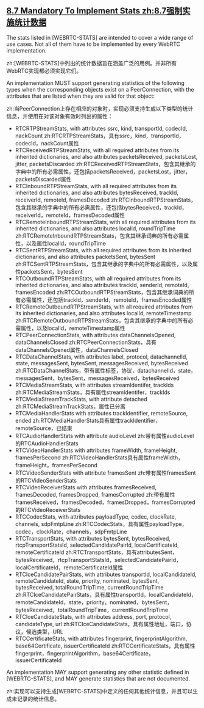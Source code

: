 ## [8.7 Mandatory To Implement Stats zh:8.7强制实施统计数据](http://w3c.github.io/webrtc-pc/#mandatory-to-implement-stats)

The stats listed in [WEBRTC-STATS] are intended to cover a wide range of use cases. Not all of them have to be implemented by every WebRTC implementation.

zh:[WEBRTC-STATS]中列出的统计数据旨在涵盖广泛的用例。并非所有WebRTC实现都必须实现它们。

An implementation MUST support generating statistics of the following types when the corresponding objects exist on a PeerConnection, with the attributes that are listed when they are valid for that object:

zh:当PeerConnection上存在相应的对象时，实现必须支持生成以下类型的统计信息，并使用在对该对象有效时列出的属性：

* RTCRTPStreamStats, with attributes ssrc, kind, transportId, codecId, nackCount
zh:RTCRTPStreamStats，具有ssrc，kind，transportId，codecId，nackCount属性
* RTCReceivedRTPStreamStats, with all required attributes from its inherited dictionaries, and also attributes packetsReceived, packetsLost, jitter, packetsDiscarded
zh:RTCReceivedRTPStreamStats，包含其继承的字典中的所有必需属性，还包括packetsReceived，packetsLost，jitter，packetsDiscarded属性
* RTCInboundRTPStreamStats, with all required attributes from its inherited dictionaries, and also attributes bytesReceived, trackId, receiverId, remoteId, framesDecoded
zh:RTCInboundRTPStreamStats，包含其继承的字典中的所有必需属性，还包括bytesReceived，trackId，receiverId，remoteId，framesDecoded属性
* RTCRemoteInboundRTPStreamStats, with all required attributes from its inherited dictionaries, and also attributes localId, roundTripTime
zh:RTCRemoteInboundRTPStreamStats，包含其继承词典的所有必需属性，以及属性localId，roundTripTime
* RTCSentRTPStreamStats, with all required attributes from its inherited dictionaries, and also attributes packetsSent, bytesSent
zh:RTCSentRTPStreamStats，包含其继承的字典中的所有必需属性，以及属性packetsSent，bytesSent
* RTCOutboundRTPStreamStats, with all required attributes from its inherited dictionaries, and also attributes trackId, senderId, remoteId, framesEncoded
zh:RTCOutboundRTPStreamStats，包含其继承词典的所有必需属性，还包括trackId，senderId，remoteId，framesEncoded属性
* RTCRemoteOutboundRTPStreamStats, with all required attributes from its inherited dictionaries, and also attributes localId, remoteTimestamp 
zh:RTCRemoteOutboundRTPStreamStats，包含其继承的字典中的所有必需属性，以及localId，remoteTimestamp属性
* RTCPeerConnectionStats, with attributes dataChannelsOpened, dataChannelsClosed
zh:RTCPeerConnectionStats，具有dataChannelsOpened属性，dataChannelsClosed
* RTCDataChannelStats, with attributes label, protocol, datachannelId, state, messagesSent, bytesSent, messagesReceived, bytesReceived
zh:RTCDataChannelStats，带有属性标签，协议，datachannelId，state，messagesSent，bytesSent，messagesReceived，bytesReceived
* RTCMediaStreamStats, with attributes streamIdentifer, trackIds
zh:RTCMediaStreamStats，具有属性streamIdentifer，trackIds
* RTCMediaStreamTrackStats, with attribute detached
zh:RTCMediaStreamTrackStats，属性已分离
* RTCMediaHandlerStats with attributes trackIdentifier, remoteSource, ended
zh:RTCMediaHandlerStats具有属性trackIdentifier，remoteSource，已结束
* RTCAudioHandlerStats with attribute audioLevel
zh:带有属性audioLevel的RTCAudioHandlerStats
* RTCVideoHandlerStats with attributes frameWidth, frameHeight, framesPerSecond
zh:RTCVideoHandlerStats具有属性frameWidth，frameHeight，framesPerSecond
* RTCVideoSenderStats with attribute framesSent
zh:带有属性framesSent的RTCVideoSenderStats
* RTCVideoReceiverStats with attributes framesReceived, framesDecoded, framesDropped, framesCorrupted
zh:带有属性framesReceived，framesDecoded，framesDropped，framesCorrupted的RTCVideoReceiverStats
* RTCCodecStats, with attributes payloadType, codec, clockRate, channels, sdpFmtpLine
zh:RTCCodecStats，具有属性payloadType，codec，clockRate，channels，sdpFmtpLine
* RTCTransportStats, with attributes bytesSent, bytesReceived, rtcpTransportStatsId, selectedCandidatePairId, localCertificateId, remoteCertificateId
zh:RTCTransportStats，具有attributesSent，bytesReceived，rtcpTransportStatsId，selectedCandidatePairId，localCertificateId，remoteCertificateId属性
* RTCIceCandidatePairStats, with attributes transportId, localCandidateId, remoteCandidateId, state, priority, nominated, bytesSent, bytesReceived, totalRoundTripTime, currentRoundTripTime
zh:RTCIceCandidatePairStats，具有属性transportId，localCandidateId，remoteCandidateId，state，priority，nominated，bytesSent，bytesReceived，totalRoundTripTime，currentRoundTripTime
* RTCIceCandidateStats, with attributes address, port, protocol, candidateType, url
zh:RTCIceCandidateStats，具有属性地址，端口，协议，候选类型，URL
* RTCCertificateStats, with attributes fingerprint, fingerprintAlgorithm, base64Certificate, issuerCertificateId
zh:RTCCertificateStats，具有属性fingerprint，fingerprintAlgorithm，base64Certificate，issuerCertificateId

An implementation MAY support generating any other statistic defined in [WEBRTC-STATS], and MAY generate statistics that are not documented.

zh:实现可以支持生成[WEBRTC-STATS]中定义的任何其他统计信息，并且可以生成未记录的统计信息。